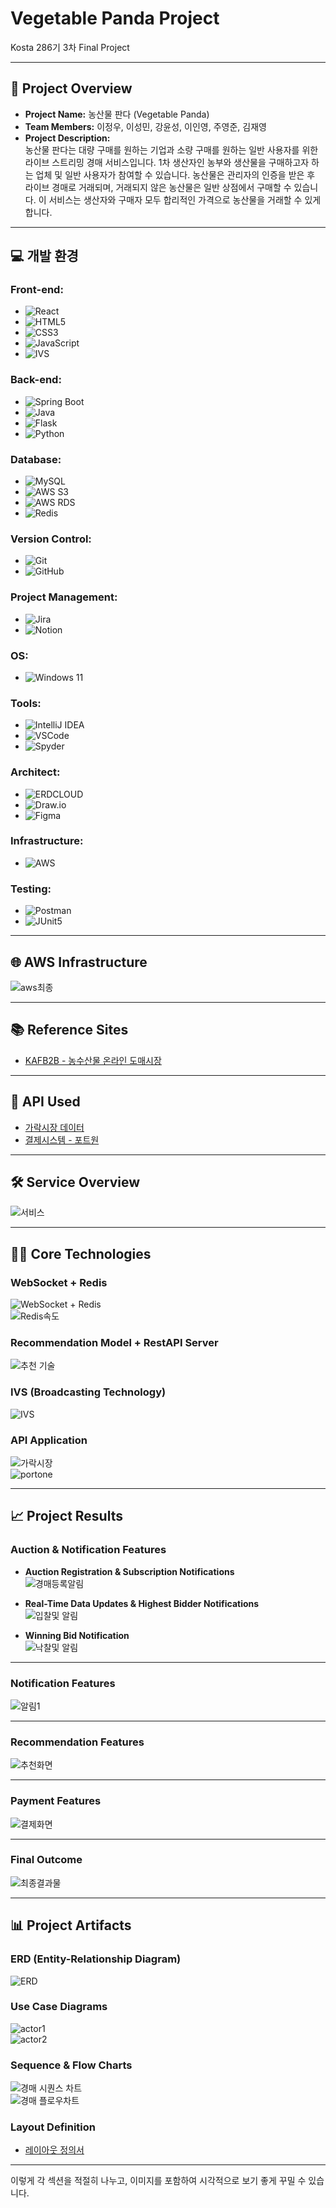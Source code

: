 # Vegetable Panda Project  
Kosta 286기 3차 Final Project  

---

## 📑 Project Overview
- **Project Name:** 농산물 판다 (Vegetable Panda)  
- **Team Members:** 이정우, 이성민, 강윤성, 이인영, 주영준, 김재영  
- **Project Description:**  
농산물 판다는 대량 구매를 원하는 기업과 소량 구매를 원하는 일반 사용자를 위한 라이브 스트리밍 경매 서비스입니다. 1차 생산자인 농부와 생산물을 구매하고자 하는 업체 및 일반 사용자가 참여할 수 있습니다. 농산물은 관리자의 인증을 받은 후 라이브 경매로 거래되며, 거래되지 않은 농산물은 일반 상점에서 구매할 수 있습니다. 이 서비스는 생산자와 구매자 모두 합리적인 가격으로 농산물을 거래할 수 있게 합니다.

---

## 💻 개발 환경

### Front-end:
- ![React](https://img.shields.io/badge/react-black?style=for-the-badge&logo=react&logoColor=%2361DAFB)
- ![HTML5](https://img.shields.io/badge/html5-%23E34F26?style=for-the-badge&logo=html5&logoColor=white)
- ![CSS3](https://img.shields.io/badge/css3-%231572B6?style=for-the-badge&logo=css3)
- ![JavaScript](https://img.shields.io/badge/javascript-black?style=for-the-badge&logo=javascript&logoColor=%23F7DF1E)
- ![IVS](https://img.shields.io/badge/IVS-%23ec7211?style=for-the-badge&logoColor=white)

### Back-end:
- ![Spring Boot](https://img.shields.io/badge/springboot-6DB33F?style=for-the-badge&logo=springboot&color=white)
- ![Java](https://img.shields.io/badge/java-%23e14a3a?style=for-the-badge)
- ![Flask](https://img.shields.io/badge/flask-%23000000?style=for-the-badge&logo=flask&logoColor=white)
- ![Python](https://img.shields.io/badge/python-%233776AB?style=for-the-badge&logo=python&logoColor=white)

### Database:
- ![MySQL](https://img.shields.io/badge/mysql-%234479A1?style=for-the-badge&logo=mysql&logoColor=white)
- ![AWS S3](https://img.shields.io/badge/s3-%23569A31?style=for-the-badge&logo=amazons3&logoColor=white)
- ![AWS RDS](https://img.shields.io/badge/rds-%23527FFF?style=for-the-badge&logo=amazonrds&logoColor=white)
- ![Redis](https://img.shields.io/badge/redis-%23d82a20?style=for-the-badge)

### Version Control:
- ![Git](https://img.shields.io/badge/git-%23F05032?style=for-the-badge&logo=git&logoColor=white)
- ![GitHub](https://img.shields.io/badge/github-%23181717?style=for-the-badge&logo=github)

### Project Management:
- ![Jira](https://img.shields.io/badge/jira-%230052CC?style=for-the-badge&logo=jira)
- ![Notion](https://img.shields.io/badge/notion-%23000000?style=for-the-badge&logo=notion)

### OS:
- ![Windows 11](https://img.shields.io/badge/window11-blue?style=for-the-badge)

### Tools:
- ![IntelliJ IDEA](https://img.shields.io/badge/intellij-%23000000?style=for-the-badge&logo=intellijidea)
- ![VSCode](https://img.shields.io/badge/VSCode-%232F80ED?style=for-the-badge)
- ![Spyder](https://img.shields.io/badge/spyder-%238C0000?style=for-the-badge&logo=spyderide)

### Architect:
- ![ERDCLOUD](https://img.shields.io/badge/ERDCLOUD-black?style=for-the-badge&logo=icloud&logoColor=white)
- ![Draw.io](https://img.shields.io/badge/DrawIO-%23F08705?style=for-the-badge&logo=diagramsdotnet&logoColor=white)
- ![Figma](https://img.shields.io/badge/figma-%23F24E1E?style=for-the-badge&logo=figma&logoColor=white)

### Infrastructure:
- ![AWS](https://img.shields.io/badge/AWS-%23232F3E?style=for-the-badge&logo=amazonwebservices&logoColor=white)

### Testing:
- ![Postman](https://img.shields.io/badge/postman-%23FF6C37?style=for-the-badge&logo=postman&logoColor=white)
- ![JUnit5](https://img.shields.io/badge/junit5-%2325A162?style=for-the-badge&logo=junit5&logoColor=white)

---

## 🌐 AWS Infrastructure  
![aws최종](https://github.com/user-attachments/assets/74297328-f392-404e-9cce-0514579263c3)

---

## 📚 Reference Sites  
- [KAFB2B - 농수산물 온라인 도매시장](https://kafb2b.or.kr/client/mn/main/main.do)

---

## 🔌 API Used  
- [가락시장 데이터](https://data.seoul.go.kr/dataList/OA-2662/S/1/datasetView.do)
- [결제시스템 - 포트원](https://portone.io/)

---

## 🛠️ Service Overview  
![서비스](https://github.com/user-attachments/assets/1e8b55d3-b3ac-41fc-bab5-4e53e588c3db)  

---

## 🧑‍💻 Core Technologies  
### WebSocket + Redis  
![WebSocket + Redis](https://github.com/user-attachments/assets/e9f0e4c9-ffc7-4c5d-bb6c-e1c56312c6c2)  
![Redis속도](https://github.com/user-attachments/assets/31ba141e-951c-4021-9458-29156da89a25)

### Recommendation Model + RestAPI Server  
![추천 기술](https://github.com/user-attachments/assets/18fa660d-a6de-4348-92cb-009f57b8db7c)

### IVS (Broadcasting Technology)  
![IVS](https://github.com/user-attachments/assets/022cf312-6106-42ad-9892-05d0106a7048)

### API Application  
![가락시장](https://github.com/user-attachments/assets/f164e508-d3f1-4b06-b992-b06e0bd9affe)  
![portone](https://github.com/user-attachments/assets/18f429af-98c7-47af-8447-f45a573e168e)

---

## 📈 Project Results  

### Auction & Notification Features  
- **Auction Registration & Subscription Notifications**  
![경매등록알림](https://github.com/user-attachments/assets/52c63b58-22e9-477f-be7d-b4c44adf2489)

- **Real-Time Data Updates & Highest Bidder Notifications**  
![입찰및 알림](https://github.com/user-attachments/assets/dd79c8fd-68fd-4f62-a38a-8fdc54374eaa)

- **Winning Bid Notification**  
![낙찰및 알림](https://github.com/user-attachments/assets/af4c6291-399d-42b7-b2c2-fdfcf20c81bd)

---

### Notification Features  
![알림1](https://github.com/user-attachments/assets/a8093ef5-dea1-4067-a145-46513b1152a5)

---

### Recommendation Features  
![추천화면](https://github.com/user-attachments/assets/edf4bdc3-a864-47d3-81b7-8d1cbd574abe)

---

### Payment Features  
![결제화면](https://github.com/user-attachments/assets/d7b38040-9cf5-47f0-bd6d-29413d93420f)

---

### Final Outcome  
![최종결과물](https://github.com/user-attachments/assets/04ea78c1-4722-4ea2-8ab4-242cce8cdc73)

---

## 📊 Project Artifacts

### ERD (Entity-Relationship Diagram)  
![ERD](https://github.com/user-attachments/assets/5fbab0ff-a8ad-4655-b5a2-a282f4eb2309)

### Use Case Diagrams  
![actor1](https://github.com/user-attachments/assets/60c5da99-bb22-4296-a23a-6fe5941bc852)  
![actor2](https://github.com/user-attachments/assets/02b8d4e6-9a48-494a-a5fd-475624278f49)

### Sequence & Flow Charts  
![경매 시퀀스 차트](https://github.com/user-attachments/assets/57d0f671-caa0-4a59-b4fe-d1ebb8580115)  
![경매 플로우차트](https://github.com/user-attachments/assets/1a7b5c26-9006-43b9-8091-bb8bec688f48)

### Layout Definition  
- [레이아웃 정의서](https://www.figma.com/design/VS3O9n5gdeCGlE01srZnjg/finalProject_%ED%94%BC%EA%B7%B8%EB%A7%88?node-id=0-1&t=Ne12ajC3fU63yYDc-1)

---

이렇게 각 섹션을 적절히 나누고, 이미지를 포함하여 시각적으로 보기 좋게 꾸밀 수 있습니다.
